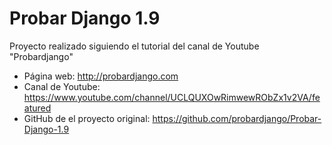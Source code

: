Probar Django 1.9
=================

Proyecto realizado siguiendo el tutorial del canal de Youtube "Probardjango" 

+ Página web: http://probardjango.com
+ Canal de Youtube:  https://www.youtube.com/channel/UCLQUXOwRimwewRObZx1v2VA/featured 
+ GitHub de el proyecto original: https://github.com/probardjango/Probar-Django-1.9
